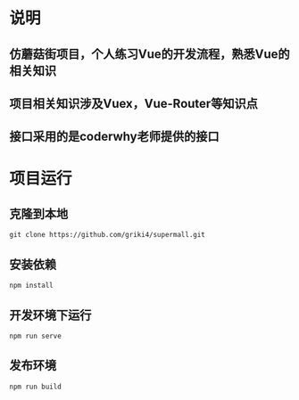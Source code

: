 # 说明

## 仿蘑菇街项目，个人练习Vue的开发流程，熟悉Vue的相关知识
## 项目相关知识涉及Vuex，Vue-Router等知识点

## 接口采用的是coderwhy老师提供的接口



# 项目运行

## 克隆到本地

```
git clone https://github.com/griki4/supermall.git
```

## 安装依赖

```
npm install
```

## 开发环境下运行

```
npm run serve
```

## 发布环境

```
npm run build
```

